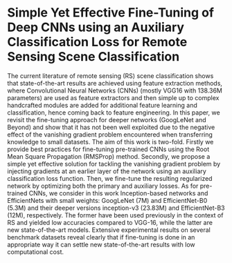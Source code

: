 # Simple Yet Effective Fine-Tuning of Deep CNNs using an Auxiliary Classification Loss for Remote Sensing Scene Classification

The current literature of remote sensing (RS) scene classification shows that state-of-the-art results are achieved using feature extraction methods, where Convolutional Neural Networks (CNNs) (mostly VGG16 with 138.36M parameters) are used as feature extractors and then simple up to complex handcrafted modules are added for additional feature learning and classification, hence coming back to feature engineering. In this paper, we revisit the fine-tuning approach for deeper networks (GoogLeNet and Beyond) and show that it has not been well exploited due to the negative effect of the vanishing gradient problem encountered when transferring knowledge to small datasets. The aim of this work is two-fold. Firstly we provide best practices for fine-tuning pre-trained CNNs using the Root Mean Square Propagation (RMSProp) method. Secondly, we propose a simple yet effective solution for tackling the vanishing gradient problem by injecting gradients at an earlier layer of the network using an auxiliary classification loss function. Then, we fine-tune the resulting regularized network by optimizing both the primary and auxiliary losses. As for pre-trained CNNs, we consider in this work Inception-based networks and EfficientNets with small weights: GoogLeNet (7M) and EfficientNet-B0 (5.3M) and their deeper versions inception-v3 (23.83M) and EfficientNet-B3 (12M), respectively. The former have been used previously in the context of RS and yielded low accuracies compared to VGG-16, while the latter are new state-of-the-art models. Extensive experimental results on several benchmark datasets reveal clearly that if fine-tuning is done in an appropriate way it can settle new state-of-the-art results with low computational cost.
